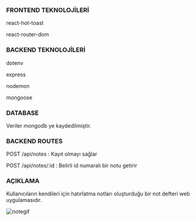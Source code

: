 ### FRONTEND TEKNOLOJİLERİ

react-hot-toast

react-router-dom

### BACKEND TEKNOLOJİLERİ

dotenv

express

nodemon

mongoose

### DATABASE

Veriler mongodb ye kaydedilmiştir.

### BACKEND ROUTES

POST /api/notes : Kayıt olmayı sağlar

POST /api/notes/:id : Belirli id numaralı bir notu getirir

### AÇIKLAMA

Kullanıcıların kendileri için hatırlatma notları oluşturduğu bir not defteri web uygulamasıdır.

![notegif](https://github.com/user-attachments/assets/5e2347c3-10c2-4b34-a8c2-c22b8c1f2487)
